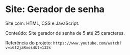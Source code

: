 # Site: Gerador de senha
 
Site com: HTML, CSS e JavaScript.

Conteúdo: Site gerador de senha de 5 até 25 caracteres.

Referência do projeto: `https://www.youtube.com/watch?v=i6t2jaRxos4&t=132s`
